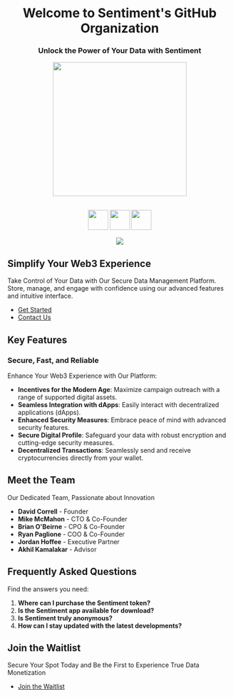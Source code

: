 
<h1 align="center">Welcome to Sentiment's GitHub Organization</h1>
<h3 align="center">Unlock the Power of Your Data with Sentiment</h3>

<div id="header" align="center">
  <img src="https://www.givesentiment.com/logo.png" width="300"/><br><br>
  <div id="badges">
    <p align="center">
      <a href="https://www.github.com/givesentiment" target="_blank" rel="noreferrer"><img src="https://raw.githubusercontent.com/danielcranney/readme-generator/main/public/icons/socials/github.svg" width="45" height="45" /></a> 
      <a href="https://www.twitter.com/givesentiment" target="_blank" rel="noreferrer"><img src="https://raw.githubusercontent.com/danielcranney/readme-generator/main/public/icons/socials/twitter.svg" width="45" height="45" /></a> 
      <a href="https://www.linkedin.com/company/givesentiment" target="_blank" rel="noreferrer"><img src="https://raw.githubusercontent.com/danielcranney/readme-generator/main/public/icons/socials/linkedin.svg" width="45" height="45" /></a> 
    </p>
  </div>
</div>

<div align="center">
  <img src="https://www.givesentiment.com/main-screen.png" />
</div>

## Simplify Your Web3 Experience
Take Control of Your Data with Our Secure Data Management Platform. Store, manage, and engage with confidence using our advanced features and intuitive interface.

- [Get Started](https://www.givesentiment.com/get-started)
- [Contact Us](https://www.givesentiment.com/contact)

## Key Features
### Secure, Fast, and Reliable
Enhance Your Web3 Experience with Our Platform:

- **Incentives for the Modern Age**: Maximize campaign outreach with a range of supported digital assets.
- **Seamless Integration with dApps**: Easily interact with decentralized applications (dApps).
- **Enhanced Security Measures**: Embrace peace of mind with advanced security features.
- **Secure Digital Profile**: Safeguard your data with robust encryption and cutting-edge security measures.
- **Decentralized Transactions**: Seamlessly send and receive cryptocurrencies directly from your wallet.

## Meet the Team
Our Dedicated Team, Passionate about Innovation

- **David Correll** - Founder
- **Mike McMahon** - CTO & Co-Founder
- **Brian O'Beirne** - CPO & Co-Founder
- **Ryan Paglione** - COO & Co-Founder
- **Jordan Hoffee** - Executive Partner
- **Akhil Kamalakar** - Advisor

## Frequently Asked Questions
Find the answers you need:

1. **Where can I purchase the Sentiment token?**
2. **Is the Sentiment app available for download?**
3. **Is Sentiment truly anonymous?**
4. **How can I stay updated with the latest developments?**

## Join the Waitlist
Secure Your Spot Today and Be the First to Experience True Data Monetization

- [Join the Waitlist](https://www.givesentiment.com/waitlist)
